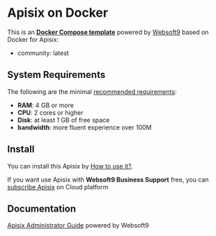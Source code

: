 # Apisix on Docker  

This is an **[Docker Compose template](https://github.com/Websoft9/docker-library)** powered by [Websoft9](https://www.websoft9.com) based on Docker for Apisix:


 - community:  latest


## System Requirements

The following are the minimal [recommended requirements](https://github.com/apache/apisix-docker):

* **RAM**: 4 GB or more
* **CPU**: 2 cores or higher
* **Disk**: at least 1 GB of free space
* **bandwidth**: more fluent experience over 100M  

## Install

You can install this Apisix by [How to use it?](https://github.com/Websoft9/docker-library#how-to-use-it).   

If you want use Apisix with **Websoft9 Business Support** free, you can [subscribe Apisix](https://www.websoft9.com/apps) on Cloud platform

## Documentation

[Apisix Administrator Guide](https://support.websoft9.com/docs/apisix) powered by Websoft9